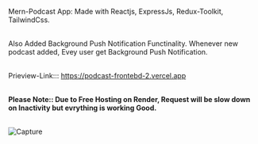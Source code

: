 Mern-Podcast App: Made with Reactjs, ExpressJs, Redux-Toolkit, TailwindCss.<br /> <br />

Also Added Background Push Notification Functinality. Whenever new podcast added, Evey user get Background Push Notification.<br /> <br />

Prieview-Link::: https://podcast-frontebd-2.vercel.app <br/> <br/>

**Please Note:: Due to Free Hosting on Render, Request will be slow down on Inactivity but evrything is working Good.** <br/> <br/>


![Capture](https://github.com/user-attachments/assets/79c20d3c-41ea-4a8d-bbaa-ab14f0ab84ac)


